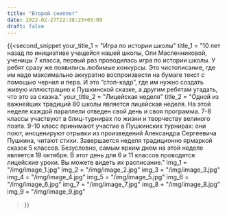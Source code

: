 ```yaml
---
title: "Второй сниппет"
date: 2022-02-27T22:38:23+03:00
draft: false
---
```


{{<second_snippet
    your_title_1 = "Игра по истории школы"
    title_1 = "10 лет назад по инициативе учащейся нашей школы, Оли Масленниковой, ученицы 7 класса, первый раз проводилась игра по истории школы. У ребят сразу же появились любимые конкурсы. Это чистописание, где им надо максимально аккуратно воспроизвести на бумаге текст с помощью чернил и пера. И это “стоп-кадр”, где им нужно создать живую иллюстрацию к Пушкинской сказке, а другим ребятам угадать, что это за сказка."
    your_title_2 = "Лицейская неделя"
    title_2 = "Одной из важнейших традиций 80 школы является лицейская неделя. На этой неделе каждой параллели отведен свой день и своя программа. 7-8 классы участвуют в блиц-турнирах по жизни и творчеству великого поэта. 9-10 класс принимают участие в Пушкинских турнирах: они поют, инсценируют отрывки из произведений Александра Сергеевича Пушкина, читают стихи. Завершается неделя традиционно ярмаркой сказок 5 классов. Безусловно, самым ярким днем на этой неделе является 19 октября. В этот день для 6 и 11 классов проводятся лицейские уроки. Вы можете видеть их расписание."
    img_1 = "/img/image_1.jpg"
    img_2 = "/img/image_2.jpg"
    img_3 = "/img/image_3.jpg"
    img_4 = "/img/image_4.jpg"
    img_5 = "/img/image_5.jpg"
    img_6 = "/img/image_6.jpg"
    img_7 = "/img/image_7.jpg"
    img_8 = "/img/image_8.jpg"
    img_9 = "/img/image_9.jpg"
>}}
  


